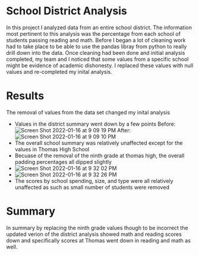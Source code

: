 # School District Analysis
In this project I analyzed data from an entire school district. The information most pertinent to this analysis was the percentage from each school of students passing reading and math. Before I began a lot of cleaning work had to take place to be able to use the pandas libray from python to really drill down into the data. Once cleaning had been done and initial analysis completed, my team and I noticed that some values from a specific school might be evidence of academic dishonesty. I replaced these values with null values and re-completed my inital analysis. 
# Results
The removal of values from the data set changed my inital analysis
* Values in the district summary went down by a few points Before:![Screen Shot 2022-01-16 at 9 09 19 PM](https://user-images.githubusercontent.com/65744738/149689953-7cf01a5c-74e8-43bd-aadd-8e7c74ad7a05.png)
After:![Screen Shot 2022-01-16 at 9 09 10 PM](https://user-images.githubusercontent.com/65744738/149689949-fc3dfcba-7921-4773-9be4-aa880def6b9b.png)
* The overall school summary was relatively unaffected except for the values in Thomas High School
* Becuase of the removal of the ninth grade at thomas high, the overall padding percentages all dipped slightly
* ![Screen Shot 2022-01-16 at 9 32 02 PM](https://user-images.githubusercontent.com/65744738/149696958-89a49001-833e-4298-b02e-7e758cfe57af.png)
* ![Screen Shot 2022-01-16 at 9 32 26 PM](https://user-images.githubusercontent.com/65744738/149697171-75a892f5-ddcd-4440-bad0-28d27b43efa2.png)
* The scores by school spending, size, and type were all relatively unaffected as such as small number of students were removed
# Summary
In summary by replacing the ninth grade values though to be incorrect the updated verion of the district analysis showed math and reading scores down
and specifically scores at Thomas went down in reading and math as well.
